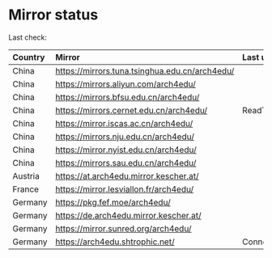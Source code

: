 <script src="./time.js"></script>
# Mirror status
Last check: <script type="text/javascript">localize(1753868087.460716);</script>

|Country|Mirror|Last update|
|:------|:-----|:----------|
|China|https://mirrors.tuna.tsinghua.edu.cn/arch4edu/|<script type="text/javascript">localize(1753858728);</script>|
|China|https://mirrors.aliyun.com/arch4edu/|<script type="text/javascript">localize(1753815127);</script>|
|China|https://mirrors.bfsu.edu.cn/arch4edu/|<script type="text/javascript">localize(1753815127);</script>|
|China|https://mirrors.cernet.edu.cn/arch4edu/|ReadTimeout|
|China|https://mirror.iscas.ac.cn/arch4edu/|<script type="text/javascript">localize(1753858728);</script>|
|China|https://mirrors.nju.edu.cn/arch4edu/|<script type="text/javascript">localize(1753815127);</script>|
|China|https://mirror.nyist.edu.cn/arch4edu/|<script type="text/javascript">localize(1753815127);</script>|
|China|https://mirrors.sau.edu.cn/arch4edu/|<script type="text/javascript">localize(1753641990);</script>|
|Austria|https://at.arch4edu.mirror.kescher.at/|<script type="text/javascript">localize(1753815127);</script>|
|France|https://mirror.lesviallon.fr/arch4edu/|<script type="text/javascript">localize(1753858728);</script>|
|Germany|https://pkg.fef.moe/arch4edu/|<script type="text/javascript">localize(1753815127);</script>|
|Germany|https://de.arch4edu.mirror.kescher.at/|<script type="text/javascript">localize(1753815127);</script>|
|Germany|https://mirror.sunred.org/arch4edu/|<script type="text/javascript">localize(1753815127);</script>|
|Germany|https://arch4edu.shtrophic.net/|ConnectionError|

<script src="./tablefilter/tablefilter.js"></script>
<script src="./table.js"></script>